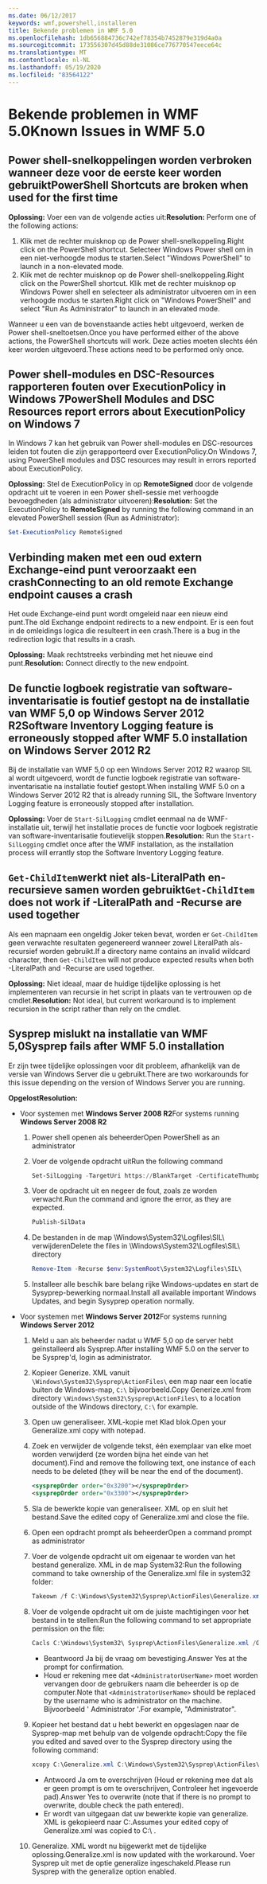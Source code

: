 ```yaml
---
ms.date: 06/12/2017
keywords: wmf,powershell,installeren
title: Bekende problemen in WMF 5.0
ms.openlocfilehash: 1db656884736c742ef78354b7452879e319d4a0a
ms.sourcegitcommit: 173556307d45d88de31086ce776770547eece64c
ms.translationtype: MT
ms.contentlocale: nl-NL
ms.lasthandoff: 05/19/2020
ms.locfileid: "83564122"
---
```

# <a name="known-issues-in-wmf-50"></a><span data-ttu-id="af0c0-103">Bekende problemen in WMF 5.0</span><span class="sxs-lookup"><span data-stu-id="af0c0-103">Known Issues in WMF 5.0</span></span>

## <a name="powershell-shortcuts-are-broken-when-used-for-the-first-time"></a><span data-ttu-id="af0c0-104">Power shell-snelkoppelingen worden verbroken wanneer deze voor de eerste keer worden gebruikt</span><span class="sxs-lookup"><span data-stu-id="af0c0-104">PowerShell Shortcuts are broken when used for the first time</span></span>

<span data-ttu-id="af0c0-105">**Oplossing:** Voer een van de volgende acties uit:</span><span class="sxs-lookup"><span data-stu-id="af0c0-105">**Resolution:** Perform one of the following actions:</span></span>

1. <span data-ttu-id="af0c0-106">Klik met de rechter muisknop op de Power shell-snelkoppeling.</span><span class="sxs-lookup"><span data-stu-id="af0c0-106">Right click on the PowerShell shortcut.</span></span> <span data-ttu-id="af0c0-107">Selecteer Windows Power shell om in een niet-verhoogde modus te starten.</span><span class="sxs-lookup"><span data-stu-id="af0c0-107">Select "Windows PowerShell" to launch in a non-elevated mode.</span></span>
2. <span data-ttu-id="af0c0-108">Klik met de rechter muisknop op de Power shell-snelkoppeling.</span><span class="sxs-lookup"><span data-stu-id="af0c0-108">Right click on the PowerShell shortcut.</span></span> <span data-ttu-id="af0c0-109">Klik met de rechter muisknop op Windows Power shell en selecteer als administrator uitvoeren om in een verhoogde modus te starten.</span><span class="sxs-lookup"><span data-stu-id="af0c0-109">Right click on "Windows PowerShell" and select "Run As Administrator" to launch in an elevated mode.</span></span>

<span data-ttu-id="af0c0-110">Wanneer u een van de bovenstaande acties hebt uitgevoerd, werken de Power shell-sneltoetsen.</span><span class="sxs-lookup"><span data-stu-id="af0c0-110">Once you have performed either of the above actions, the PowerShell shortcuts will work.</span></span> <span data-ttu-id="af0c0-111">Deze acties moeten slechts één keer worden uitgevoerd.</span><span class="sxs-lookup"><span data-stu-id="af0c0-111">These actions need to be performed only once.</span></span>

## <a name="powershell-modules-and-dsc-resources-report-errors-about-executionpolicy-on-windows-7"></a><span data-ttu-id="af0c0-112">Power shell-modules en DSC-Resources rapporteren fouten over ExecutionPolicy in Windows 7</span><span class="sxs-lookup"><span data-stu-id="af0c0-112">PowerShell Modules and DSC Resources report errors about ExecutionPolicy on Windows 7</span></span>

<span data-ttu-id="af0c0-113">In Windows 7 kan het gebruik van Power shell-modules en DSC-resources leiden tot fouten die zijn gerapporteerd over ExecutionPolicy.</span><span class="sxs-lookup"><span data-stu-id="af0c0-113">On Windows 7, using PowerShell modules and DSC resources may result in errors reported about ExecutionPolicy.</span></span>

<span data-ttu-id="af0c0-114">**Oplossing:** Stel de ExecutionPolicy in op **RemoteSigned** door de volgende opdracht uit te voeren in een Power shell-sessie met verhoogde bevoegdheden (als administrator uitvoeren):</span><span class="sxs-lookup"><span data-stu-id="af0c0-114">**Resolution:** Set the ExecutionPolicy to **RemoteSigned** by running the following command in an elevated PowerShell session (Run as Administrator):</span></span>

```powershell
Set-ExecutionPolicy RemoteSigned
```

## <a name="connecting-to-an-old-remote-exchange-endpoint-causes-a-crash"></a><span data-ttu-id="af0c0-115">Verbinding maken met een oud extern Exchange-eind punt veroorzaakt een crash</span><span class="sxs-lookup"><span data-stu-id="af0c0-115">Connecting to an old remote Exchange endpoint causes a crash</span></span>

<span data-ttu-id="af0c0-116">Het oude Exchange-eind punt wordt omgeleid naar een nieuw eind punt.</span><span class="sxs-lookup"><span data-stu-id="af0c0-116">The old Exchange endpoint redirects to a new endpoint.</span></span> <span data-ttu-id="af0c0-117">Er is een fout in de omleidings logica die resulteert in een crash.</span><span class="sxs-lookup"><span data-stu-id="af0c0-117">There is a bug in the redirection logic that results in a crash.</span></span>

<span data-ttu-id="af0c0-118">**Oplossing:** Maak rechtstreeks verbinding met het nieuwe eind punt.</span><span class="sxs-lookup"><span data-stu-id="af0c0-118">**Resolution:** Connect directly to the new endpoint.</span></span>

## <a name="software-inventory-logging-feature-is-erroneously-stopped-after-wmf-50-installation-on-windows-server-2012-r2"></a><span data-ttu-id="af0c0-119">De functie logboek registratie van software-inventarisatie is foutief gestopt na de installatie van WMF 5,0 op Windows Server 2012 R2</span><span class="sxs-lookup"><span data-stu-id="af0c0-119">Software Inventory Logging feature is erroneously stopped after WMF 5.0 installation on Windows Server 2012 R2</span></span>

<span data-ttu-id="af0c0-120">Bij de installatie van WMF 5,0 op een Windows Server 2012 R2 waarop SIL al wordt uitgevoerd, wordt de functie logboek registratie van software-inventarisatie na installatie foutief gestopt.</span><span class="sxs-lookup"><span data-stu-id="af0c0-120">When installing WMF 5.0 on a Windows Server 2012 R2 that is already running SIL, the Software Inventory Logging feature is erroneously stopped after installation.</span></span>

<span data-ttu-id="af0c0-121">**Oplossing:** Voer de `Start-SilLogging` cmdlet eenmaal na de WMF-installatie uit, terwijl het installatie proces de functie voor logboek registratie van software-inventarisatie foutievelijk stoppen.</span><span class="sxs-lookup"><span data-stu-id="af0c0-121">**Resolution:** Run the `Start-SilLogging` cmdlet once after the WMF installation, as the installation process will errantly stop the Software Inventory Logging feature.</span></span>

## <a name="get-childitem-does-not-work-if--literalpath-and--recurse-are-used-together"></a><span data-ttu-id="af0c0-122">`Get-ChildItem`werkt niet als-LiteralPath en-recursieve samen worden gebruikt</span><span class="sxs-lookup"><span data-stu-id="af0c0-122">`Get-ChildItem` does not work if -LiteralPath and -Recurse are used together</span></span>

<span data-ttu-id="af0c0-123">Als een mapnaam een ongeldig Joker teken bevat, worden er `Get-ChildItem` geen verwachte resultaten gegenereerd wanneer zowel LiteralPath als-recursief worden gebruikt.</span><span class="sxs-lookup"><span data-stu-id="af0c0-123">If a directory name contains an invalid wildcard character, then `Get-ChildItem` will not produce expected results when both -LiteralPath and -Recurse are used together.</span></span>

<span data-ttu-id="af0c0-124">**Oplossing:** Niet ideaal, maar de huidige tijdelijke oplossing is het implementeren van recursie in het script in plaats van te vertrouwen op de cmdlet.</span><span class="sxs-lookup"><span data-stu-id="af0c0-124">**Resolution:** Not ideal, but current workaround is to implement recursion in the script rather than rely on the cmdlet.</span></span>

## <a name="sysprep-fails-after-wmf-50-installation"></a><span data-ttu-id="af0c0-125">Sysprep mislukt na installatie van WMF 5,0</span><span class="sxs-lookup"><span data-stu-id="af0c0-125">Sysprep fails after WMF 5.0 installation</span></span>

<span data-ttu-id="af0c0-126">Er zijn twee tijdelijke oplossingen voor dit probleem, afhankelijk van de versie van Windows Server die u gebruikt.</span><span class="sxs-lookup"><span data-stu-id="af0c0-126">There are two workarounds for this issue depending on the version of Windows Server you are running.</span></span>

<span data-ttu-id="af0c0-127">**Opgelost**</span><span class="sxs-lookup"><span data-stu-id="af0c0-127">**Resolution:**</span></span>

- <span data-ttu-id="af0c0-128">Voor systemen met **Windows Server 2008 R2**</span><span class="sxs-lookup"><span data-stu-id="af0c0-128">For systems running **Windows Server 2008 R2**</span></span>
  1. <span data-ttu-id="af0c0-129">Power shell openen als beheerder</span><span class="sxs-lookup"><span data-stu-id="af0c0-129">Open PowerShell as an administrator</span></span>
  2. <span data-ttu-id="af0c0-130">Voer de volgende opdracht uit</span><span class="sxs-lookup"><span data-stu-id="af0c0-130">Run the following command</span></span>

     ```powershell
     Set-SilLogging -TargetUri https://BlankTarget -CertificateThumbprint 0123456789
     ```

  3. <span data-ttu-id="af0c0-131">Voer de opdracht uit en negeer de fout, zoals ze worden verwacht.</span><span class="sxs-lookup"><span data-stu-id="af0c0-131">Run the command and ignore the error, as they are expected.</span></span>

     ```powershell
     Publish-SilData
     ```

  4. <span data-ttu-id="af0c0-132">De bestanden in de map \Windows\System32\Logfiles\SIL\ verwijderen</span><span class="sxs-lookup"><span data-stu-id="af0c0-132">Delete the files in  \Windows\System32\Logfiles\SIL\ directory</span></span>

     ```powershell
     Remove-Item -Recurse $env:SystemRoot\System32\Logfiles\SIL\
     ```

  5. <span data-ttu-id="af0c0-133">Installeer alle beschik bare belang rijke Windows-updates en start de Sysyprep-bewerking normaal.</span><span class="sxs-lookup"><span data-stu-id="af0c0-133">Install all available important Windows Updates, and begin Sysyprep operation normally.</span></span>

- <span data-ttu-id="af0c0-134">Voor systemen met **Windows Server 2012**</span><span class="sxs-lookup"><span data-stu-id="af0c0-134">For systems running **Windows Server 2012**</span></span>
  1. <span data-ttu-id="af0c0-135">Meld u aan als beheerder nadat u WMF 5,0 op de server hebt geïnstalleerd als Sysprep.</span><span class="sxs-lookup"><span data-stu-id="af0c0-135">After installing WMF 5.0 on the server to be Sysprep'd, login as administrator.</span></span>
  2. <span data-ttu-id="af0c0-136">Kopieer Generize. XML vanuit `\Windows\System32\Sysprep\ActionFiles\` een map naar een locatie buiten de Windows-map, `C:\` bijvoorbeeld.</span><span class="sxs-lookup"><span data-stu-id="af0c0-136">Copy Generize.xml from directory `\Windows\System32\Sysprep\ActionFiles\` to a location outside of the Windows directory, `C:\` for example.</span></span>
  3. <span data-ttu-id="af0c0-137">Open uw generaliseer. XML-kopie met Klad blok.</span><span class="sxs-lookup"><span data-stu-id="af0c0-137">Open your Generalize.xml copy with notepad.</span></span>
  4. <span data-ttu-id="af0c0-138">Zoek en verwijder de volgende tekst, één exemplaar van elke moet worden verwijderd (ze worden bijna het einde van het document).</span><span class="sxs-lookup"><span data-stu-id="af0c0-138">Find and remove the following text, one instance of each needs to be deleted (they will be near the end of the document).</span></span>

     ```xml
     <sysprepOrder order="0x3200"></sysprepOrder>
     <sysprepOrder order="0x3300"></sysprepOrder>
     ```

  5. <span data-ttu-id="af0c0-139">Sla de bewerkte kopie van generaliseer. XML op en sluit het bestand.</span><span class="sxs-lookup"><span data-stu-id="af0c0-139">Save the edited copy of Generalize.xml and close the file.</span></span>
  6. <span data-ttu-id="af0c0-140">Open een opdracht prompt als beheerder</span><span class="sxs-lookup"><span data-stu-id="af0c0-140">Open a command prompt as administrator</span></span>
  7. <span data-ttu-id="af0c0-141">Voer de volgende opdracht uit om eigenaar te worden van het bestand generalize. XML in de map System32:</span><span class="sxs-lookup"><span data-stu-id="af0c0-141">Run the following command to take ownership of the Generalize.xml file in system32 folder:</span></span>

     ```powershell
     Takeown /f C:\Windows\System32\Sysprep\ActionFiles\Generalize.xml
     ```

  8. <span data-ttu-id="af0c0-142">Voer de volgende opdracht uit om de juiste machtigingen voor het bestand in te stellen:</span><span class="sxs-lookup"><span data-stu-id="af0c0-142">Run the following command to set appropriate permission on the file:</span></span>

     ```powershell
     Cacls C:\Windows\System32\ Sysprep\ActionFiles\Generalize.xml /G `<AdministratorUserName>`:F
     ```

     - <span data-ttu-id="af0c0-143">Beantwoord Ja bij de vraag om bevestiging.</span><span class="sxs-lookup"><span data-stu-id="af0c0-143">Answer Yes at the prompt for confirmation.</span></span>
     - <span data-ttu-id="af0c0-144">Houd er rekening mee dat `<AdministratorUserName>` moet worden vervangen door de gebruikers naam die beheerder is op de computer.</span><span class="sxs-lookup"><span data-stu-id="af0c0-144">Note that `<AdministratorUserName>` should be replaced by the username who is administrator on the machine.</span></span> <span data-ttu-id="af0c0-145">Bijvoorbeeld ' Administrator '.</span><span class="sxs-lookup"><span data-stu-id="af0c0-145">For example, "Administrator".</span></span>

  9. <span data-ttu-id="af0c0-146">Kopieer het bestand dat u hebt bewerkt en opgeslagen naar de Sysprep-map met behulp van de volgende opdracht:</span><span class="sxs-lookup"><span data-stu-id="af0c0-146">Copy the file you edited and saved over to the Sysprep directory using the following command:</span></span>

     ```powershell
     xcopy C:\Generalize.xml C:\Windows\System32\Sysprep\ActionFiles\Generalize.xml
     ```

     - <span data-ttu-id="af0c0-147">Antwoord Ja om te overschrijven (Houd er rekening mee dat als er geen prompt is om te overschrijven, Controleer het ingevoerde pad).</span><span class="sxs-lookup"><span data-stu-id="af0c0-147">Answer Yes to overwrite (note that if there is no prompt to overwrite, double check the path entered).</span></span>
     - <span data-ttu-id="af0c0-148">Er wordt van uitgegaan dat uw bewerkte kopie van generalize. XML is gekopieerd naar C:\.</span><span class="sxs-lookup"><span data-stu-id="af0c0-148">Assumes your edited copy of Generalize.xml was copied to C:\ .</span></span>

  10. <span data-ttu-id="af0c0-149">Generalize. XML wordt nu bijgewerkt met de tijdelijke oplossing.</span><span class="sxs-lookup"><span data-stu-id="af0c0-149">Generalize.xml is now updated with the workaround.</span></span> <span data-ttu-id="af0c0-150">Voer Sysprep uit met de optie generalize ingeschakeld.</span><span class="sxs-lookup"><span data-stu-id="af0c0-150">Please run Sysprep with the generalize option enabled.</span></span>
